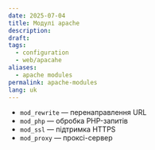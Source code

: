 ```yaml
---
date: 2025-07-04
title: Модулі apache
description: 
draft: 
tags:
  - configuration
  - web/apacahe
aliases:
  - apache modules
permalink: apache-modules
lang: uk
---
```


- `mod_rewrite` — перенаправлення URL
- `mod_php` — обробка PHP-запитів
- `mod_ssl` — підтримка HTTPS
- `mod_proxy` — проксі-сервер
